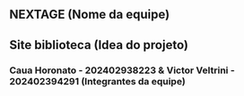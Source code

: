 ## NEXTAGE (Nome da equipe)
## Site biblioteca (Idea do projeto)
### Caua Horonato - 202402938223  & Victor Veltrini - 202402394291 (Integrantes da equipe)
